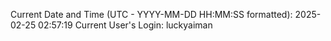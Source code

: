 Current Date and Time (UTC - YYYY-MM-DD HH:MM:SS formatted): 2025-02-25 02:57:19
Current User's Login: luckyaiman
